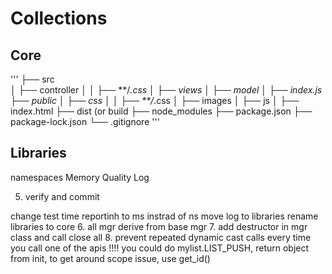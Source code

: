 # Collections

## Core
'''
├── src\
│   ├── controller
│   │   ├── **/*.css
│   ├── views
│   ├── model
│   ├── index.js
├── public
│   ├── css
│   │   ├── **/*.css
│   ├── images
│   ├── js
│   ├── index.html
├── dist (or build
├── node_modules
├── package.json
├── package-lock.json 
└── .gitignore
'''


## Libraries

namespaces
Memory
Quality
Log

5. verify and commit

change test time reportinh to ms instrad of ns
move log to libraries
rename libraries to core
6. all mgr derive from base mgr
7. add destructor in mgr class and call close all
8. prevent repeated dynamic cast calls every time you call one of the apis !!!! you could do mylist.LIST_PUSH,
return object from init, to get around scope issue, use get_id()